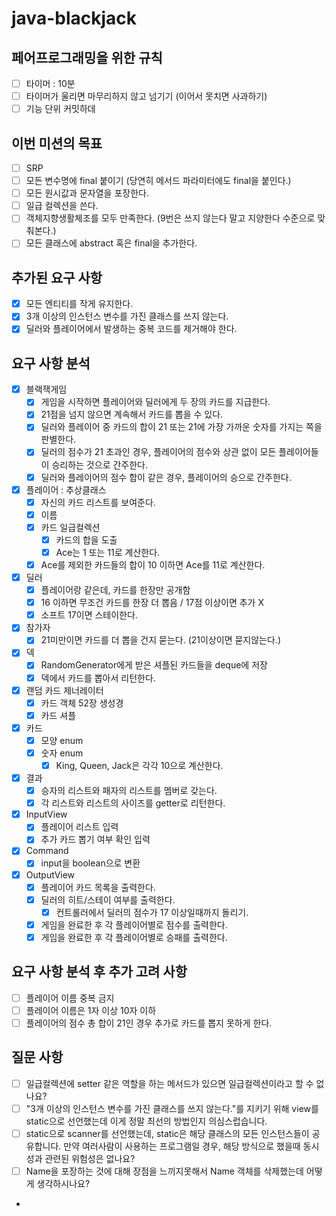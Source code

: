 # java-blackjack

## 페어프로그래밍을 위한 규칙

- [ ] 타이머 : 10분
- [ ] 타이머가 울리면 마무리하지 않고 넘기기
  (이어서 못치면 사과하기)
- [ ] 기능 단위 커밋하데

## 이번 미션의 목표

- [ ] SRP
- [ ] 모든 변수명에 final 붙이기 (당연히 메서드 파라미터에도 final을 붙인다.)
- [ ] 모든 원시값과 문자열을 포장한다.
- [ ] 일급 컬렉션을 쓴다.
- [ ] 객체지향생활체조를 모두 만족한다. (9번은 쓰지 않는다 말고 지양한다 수준으로 맞춰본다.)
- [ ] 모든 클래스에 abstract 혹은 final을 추가한다.

## ****추가된 요구 사항****

- [x] 모든 엔티티를 작게 유지한다.
- [x] 3개 이상의 인스턴스 변수를 가진 클래스를 쓰지 않는다.
- [x] 딜러와 플레이어에서 발생하는 중복 코드를 제거해야 한다.

## 요구 사항 분석

- [x] 블랙잭게임
    - [x] 게임을 시작하면 플레이어와 딜러에게 두 장의 카드를 지급한다.
    - [x] 21점을 넘지 않으면 계속해서 카드를 뽑을 수 있다.
    - [x] 딜러와 플레이어 중 카드의 합이 21 또는 21에 가장 가까운 숫자를 가지는 쪽을 판별한다.
    - [x] 딜러의 점수가 21 초과인 경우, 플레이어의 점수와 상관 없이 모든 플레이어들이 승리하는 것으로 간주한다.
    - [x] 딜러와 플레이어의 점수 합이 같은 경우, 플레이어의 승으로 간주한다.

- [x] 플레이어 : 추상클래스
    - [x] 자신의 카드 리스트를 보여준다.
    - [x] 이름
    - [x] 카드 일급컬렉션
        - [x] 카드의 합을 도출
        - [x] Ace는 1 또는 11로 계산한다.
    - [x] Ace를 제외한 카드들의 합이 10 이하면 Ace를 11로 계산한다.

- [x] 딜러
    - [x] 플레이어랑 같은데, 카드를 한장만 공개함
    - [x] 16 이하면 무조건 카드를 한장 더 뽑음 / 17점 이상이면 추가 X
    - [x] 소프트 17이면 스테이한다.

- [x] 참가자
    - [x] 21미만이면 카드를 더 뽑을 건지 묻는다. (21이상이면 묻지않는다.)

- [x]  덱
    - [x] RandomGenerator에게 받은 셔플된 카드들을 deque에 저장
    - [x] 덱에서 카드를 뽑아서 리턴한다.
- [x] 랜덤 카드 제너레이터
    - [x] 카드 객체 52장 생성경
    - [x] 카드 셔플

- [x] 카드
    - [x] 모양 enum
    - [x] 숫자 enum
        - [x] King, Queen, Jack은 각각 10으로 계산한다.

- [x] 결과
    - [x] 승자의 리스트와 패자의 리스트를 멤버로 갖는다.
    - [x] 각 리스트와 리스트의 사이즈를 getter로 리턴한다.

- [x] InputView
    - [x] 플레이어 리스트 입력
    - [x] 추가 카드 뽑기 여부 확인 입력

- [x] Command
    - [x] input을 boolean으로 변환

- [x] OutputView
    - [x] 플레이어 카드 목록을 출력한다.
    - [x] 딜러의 히트/스테이 여부를 출력한다.
        - [x] 컨트롤러에서 딜러의 점수가 17 이상일때까지 돌리기.
    - [x] 게임을 완료한 후 각 플레이어별로 점수를 출력한다.
    - [x] 게임을 완료한 후 각 플레이어별로 승패를 출력한다.

## 요구 사항 분석 후 추가 고려 사항

- [ ] 플레이어 이름 중복 금지
- [ ] 플레이어 이름은 1자 이상 10자 이하
- [ ] 플레이어의 점수 총 합이 21인 경우 추가로 카드를 뽑지 못하게 한다.

## 질문 사항

- [ ] 일급컬렉션에 setter 같은 역할을 하는 메서드가 있으면 일급컬렉션이라고 할 수 없나요?
- [ ] "3개 이상의 인스턴스 변수를 가진 클래스를 쓰지 않는다."를 지키기 위해 view를 static으로 선언했는데 이게 정말 최선의 방법인지 의심스럽습니다.
- [ ] static으로 scanner를 선언했는데, static은 해당 클래스의 모든 인스턴스들이 공유합니다.
  만약 여러사람이 사용하는 프로그램일 경우, 해당 방식으로 했을때 동시성과 관련된 위험성은 없나요?
- [ ] Name을 포장하는 것에 대해 장점을 느끼지못해서 Name 객체를 삭제했는데 어떻게 생각하시나요?
- 

